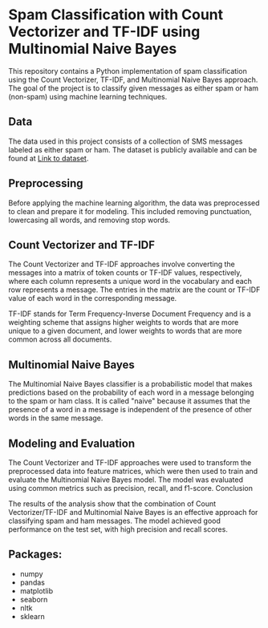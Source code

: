 # Spam Classification with Count Vectorizer and TF-IDF using Multinomial Naive Bayes
This repository contains a Python implementation of spam classification using the Count Vectorizer, TF-IDF, and Multinomial Naive Bayes approach. The goal of the project is to classify given messages as either spam or ham (non-spam) using machine learning techniques.

## Data
The data used in this project consists of a collection of SMS messages labeled as either spam or ham. The dataset is publicly available and can be found at [Link to dataset](https://www.kaggle.com/uciml/sms-spam-collection-dataset).


## Preprocessing
Before applying the machine learning algorithm, the data was preprocessed to clean and prepare it for modeling. This included removing punctuation, lowercasing all words, and removing stop words.

## Count Vectorizer and TF-IDF
The Count Vectorizer and TF-IDF approaches involve converting the messages into a matrix of token counts or TF-IDF values, respectively, where each column represents a unique word in the vocabulary and each row represents a message. The entries in the matrix are the count or TF-IDF value of each word in the corresponding message.


TF-IDF stands for Term Frequency-Inverse Document Frequency and is a weighting scheme that assigns higher weights to words that are more unique to a given document, and lower weights to words that are more common across all documents.


## Multinomial Naive Bayes
The Multinomial Naive Bayes classifier is a probabilistic model that makes predictions based on the probability of each word in a message belonging to the spam or ham class. It is called "naive" because it assumes that the presence of a word in a message is independent of the presence of other words in the same message.

## Modeling and Evaluation
The Count Vectorizer and TF-IDF approaches were used to transform the preprocessed data into feature matrices, which were then used to train and evaluate the Multinomial Naive Bayes model. The model was evaluated using common metrics such as precision, recall, and f1-score.
Conclusion

The results of the analysis show that the combination of Count Vectorizer/TF-IDF and Multinomial Naive Bayes is an effective approach for classifying spam and ham messages. The model achieved good performance on the test set, with high precision and recall scores.


## Packages:
- numpy
- pandas
- matplotlib
- seaborn
- nltk
- sklearn
